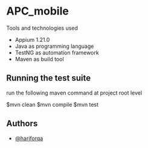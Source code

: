 
# APC_mobile

Tools and technologies used
- Appium 1.21.0
- Java as programming language
- TestNG as automation framework
- Maven as build tool

## Running the test suite
run the following maven command at project root level

$mvn clean
$mvn compile
$mvn test

## Authors

- [@harjforqa](https://github.com/QAEffortless)


